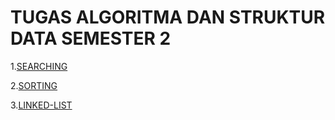 # TUGAS ALGORITMA DAN STRUKTUR DATA SEMESTER 2

1.[SEARCHING](https://github.com/Ciiruu/ALGORITMA-DAN-STRUKTUR-DATA/tree/main/SEARCHING)

2.[SORTING](https://github.com/Ciiruu/ALGORITMA-DAN-STRUKTUR-DATA/tree/main/SORTING)

3.[LINKED-LIST](https://github.com/Ciiruu/ALGORITMA-DAN-STRUKTUR-DATA/tree/main/LINKED%20LIST)
